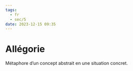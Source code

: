 ```yaml
---
tags:
  - fr
  - sec/5
date: 2023-12-15 09:35
---
```


# Allégorie

Métaphore d’un concept abstrait en une situation concret.